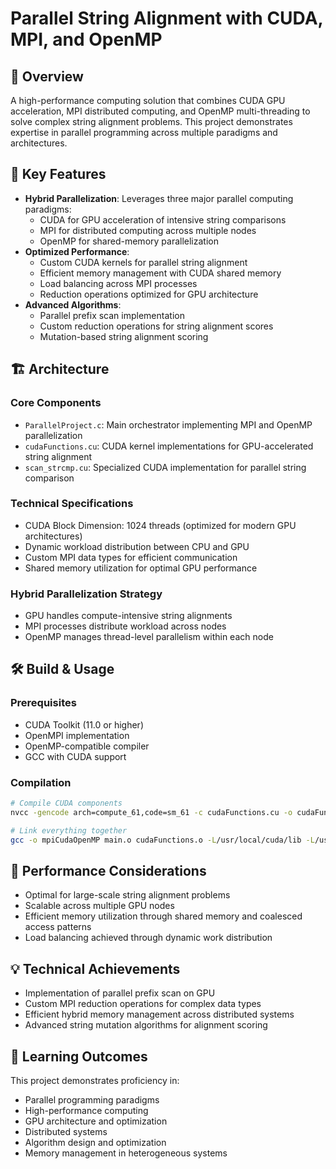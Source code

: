 # Parallel String Alignment with CUDA, MPI, and OpenMP

## 🚀 Overview
A high-performance computing solution that combines CUDA GPU acceleration, MPI distributed computing, and OpenMP multi-threading to solve complex string alignment problems. This project demonstrates expertise in parallel programming across multiple paradigms and architectures.

## 🔑 Key Features
- **Hybrid Parallelization**: Leverages three major parallel computing paradigms:
  - CUDA for GPU acceleration of intensive string comparisons
  - MPI for distributed computing across multiple nodes
  - OpenMP for shared-memory parallelization
- **Optimized Performance**:
  - Custom CUDA kernels for parallel string alignment
  - Efficient memory management with CUDA shared memory
  - Load balancing across MPI processes
  - Reduction operations optimized for GPU architecture
- **Advanced Algorithms**:
  - Parallel prefix scan implementation
  - Custom reduction operations for string alignment scores
  - Mutation-based string alignment scoring

## 🏗️ Architecture

### Core Components
- `ParallelProject.c`: Main orchestrator implementing MPI and OpenMP parallelization
- `cudaFunctions.cu`: CUDA kernel implementations for GPU-accelerated string alignment
- `scan_strcmp.cu`: Specialized CUDA implementation for parallel string comparison

### Technical Specifications
- CUDA Block Dimension: 1024 threads (optimized for modern GPU architectures)
- Dynamic workload distribution between CPU and GPU
- Custom MPI data types for efficient communication
- Shared memory utilization for optimal GPU performance

### Hybrid Parallelization Strategy
- GPU handles compute-intensive string alignments
- MPI processes distribute workload across nodes
- OpenMP manages thread-level parallelism within each node

## 🛠️ Build & Usage

### Prerequisites
- CUDA Toolkit (11.0 or higher)
- OpenMPI implementation
- OpenMP-compatible compiler
- GCC with CUDA support

### Compilation
```bash
# Compile CUDA components
nvcc -gencode arch=compute_61,code=sm_61 -c cudaFunctions.cu -o cudaFunctions.o

# Link everything together
gcc -o mpiCudaOpenMP main.o cudaFunctions.o -L/usr/local/cuda/lib -L/usr/local/cuda/lib64 -lcudart
```

## 🎯 Performance Considerations
- Optimal for large-scale string alignment problems
- Scalable across multiple GPU nodes
- Efficient memory utilization through shared memory and coalesced access patterns
- Load balancing achieved through dynamic work distribution

## 💡 Technical Achievements
- Implementation of parallel prefix scan on GPU
- Custom MPI reduction operations for complex data types
- Efficient hybrid memory management across distributed systems
- Advanced string mutation algorithms for alignment scoring

## 🔬 Learning Outcomes
This project demonstrates proficiency in:
- Parallel programming paradigms
- High-performance computing
- GPU architecture and optimization
- Distributed systems
- Algorithm design and optimization
- Memory management in heterogeneous systems
